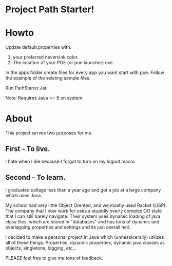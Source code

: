 # Project Path Starter!

# Howto

Update default.properties with:
1. your preferred neversink color.
2. The location of your POE (or poe launcher) exe.

In the apps folder create files for every app you want start with poe. Follow the example of the existing sample files.

Run PathStarter.Jar.

Note: Requires Java >= 8 on system.


# About
This project serves two purposes for me.

## First - To live.
I hate when I die because I forgot to turn on my logout macro

## Second - To learn.
I graduated collage less than a year ago and got a job at a large company which uses Java.

My school had very little Object Orented, and we mostly used Racket (LISP). The company that I now work for
uses a stupidly overly complex OO style that I can still barely navigate. Their system uses dynamic loading of
java class files, which are stored in "databases" and has tons of dynamic and overlapping properties and settings
and its just overall hell.

I decided to make a personal project in Java which (unnessicerally) utilizes all of these things. Properties, dynamic properties,
dynamic java classes as objects, singletons, logging, etc...

PLEASE feel free to give me tons of feedback.